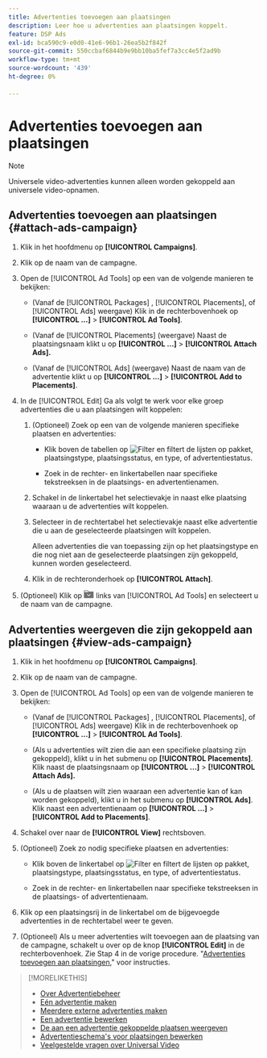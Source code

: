 ```yaml
---
title: Advertenties toevoegen aan plaatsingen
description: Leer hoe u advertenties aan plaatsingen koppelt.
feature: DSP Ads
exl-id: bca590c9-e0d0-41e6-96b1-26ea5b2f842f
source-git-commit: 550ccbaf6844b9e9bb10ba5fef7a3cc4e5f2ad9b
workflow-type: tm+mt
source-wordcount: '439'
ht-degree: 0%

---
```


# Advertenties toevoegen aan plaatsingen

>[!NOTE]
>
>Universele video-advertenties kunnen alleen worden gekoppeld aan universele video-opnamen.

## Advertenties toevoegen aan plaatsingen {#attach-ads-campaign}

1. Klik in het hoofdmenu op **[!UICONTROL Campaigns]**.

1. Klik op de naam van de campagne.

1. Open de [!UICONTROL Ad Tools] op een van de volgende manieren te bekijken:

   * (Vanaf de [!UICONTROL Packages] , [!UICONTROL Placements], of [!UICONTROL Ads] weergave) Klik in de rechterbovenhoek op **[!UICONTROL ...]** > **[!UICONTROL Ad Tools]**.

   * (Vanaf de [!UICONTROL Placements] (weergave) Naast de plaatsingsnaam klikt u op  **[!UICONTROL ...]** > **[!UICONTROL Attach Ads].**

   * (Vanaf de [!UICONTROL Ads] (weergave) Naast de naam van de advertentie klikt u op  **[!UICONTROL ...]** > **[!UICONTROL Add to Placements]**.

1. In de [!UICONTROL Edit] Ga als volgt te werk voor elke groep advertenties die u aan plaatsingen wilt koppelen:

   1. (Optioneel) Zoek op een van de volgende manieren specifieke plaatsen en advertenties:

      * Klik boven de tabellen op ![Filter](/help/dsp/assets/filter.png) en filtert de lijsten op pakket, plaatsingstype, plaatsingsstatus, en type, of advertentiestatus.

      * Zoek in de rechter- en linkertabellen naar specifieke tekstreeksen in de plaatsings- en advertentienamen.

   1. Schakel in de linkertabel het selectievakje in naast elke plaatsing waaraan u de advertenties wilt koppelen.

   1. Selecteer in de rechtertabel het selectievakje naast elke advertentie die u aan de geselecteerde plaatsingen wilt koppelen.

      Alleen advertenties die van toepassing zijn op het plaatsingstype en die nog niet aan de geselecteerde plaatsingen zijn gekoppeld, kunnen worden geselecteerd.

   1. Klik in de rechteronderhoek op  **[!UICONTROL Attach]**.

1. (Optioneel) Klik op ![Terug naar map](/help/dsp/assets/breadcrumb-return.png "Terug naar map") links van [!UICONTROL Ad Tools] en selecteert u de naam van de campagne.

## Advertenties weergeven die zijn gekoppeld aan plaatsingen {#view-ads-campaign}

<!-- should be a separate page, combined with "List the Placements Associated with an Ad" (although that pertains to a single ad only), or maybe just rename this topic -->

1. Klik in het hoofdmenu op **[!UICONTROL Campaigns]**.

1. Klik op de naam van de campagne.

1. Open de [!UICONTROL Ad Tools] op een van de volgende manieren te bekijken:

   * (Vanaf de [!UICONTROL Packages] , [!UICONTROL Placements], of [!UICONTROL Ads] weergave) Klik in de rechterbovenhoek op **[!UICONTROL ...]** > **[!UICONTROL Ad Tools]**.

   * (Als u advertenties wilt zien die aan een specifieke plaatsing zijn gekoppeld), klikt u in het submenu op **[!UICONTROL Placements]**. Klik naast de plaatsingsnaam op  **[!UICONTROL ...]** > **[!UICONTROL Attach Ads].**

   * (Als u de plaatsen wilt zien waaraan een advertentie kan of kan worden gekoppeld), klikt u in het submenu op **[!UICONTROL Ads]**. Klik naast een advertentienaam op  **[!UICONTROL ...]** > **[!UICONTROL Add to Placements]**.

1. Schakel over naar de **[!UICONTROL View]** rechtsboven.

1. (Optioneel) Zoek zo nodig specifieke plaatsen en advertenties:

   * Klik boven de linkertabel op ![Filter](/help/dsp/assets/filter.png) en filtert de lijsten op pakket, plaatsingstype, plaatsingsstatus, en type, of advertentiestatus.

   * Zoek in de rechter- en linkertabellen naar specifieke tekstreeksen in de plaatsings- of advertentienaam.

1. Klik op een plaatsingsrij in de linkertabel om de bijgevoegde advertenties in de rechtertabel weer te geven.

1. (Optioneel) Als u meer advertenties wilt toevoegen aan de plaatsing van de campagne, schakelt u over op de knop **[!UICONTROL Edit]** in de rechterbovenhoek. Zie Stap 4 in de vorige procedure. &quot;[Advertenties toevoegen aan plaatsingen](#attach-ads-campaign),&quot; voor instructies.

>[!MORELIKETHIS]
>
>* [Over Advertentiebeheer](ad-about.md)
>* [Eén advertentie maken](ad-create.md)
>* [Meerdere externe advertenties maken](ad-create-multiple.md)
>* [Een advertentie bewerken](ad-edit.md)
>* [De aan een advertentie gekoppelde plaatsen weergeven](ad-list-placements.md)
>* [Advertentieschema&#39;s voor plaatsingen bewerken](/help/dsp/campaign-management/placements/placement-edit-ad-schedule.md)
>* [Veelgestelde vragen over Universal Video](/help/dsp/campaign-management/faq-universal-video.md)
